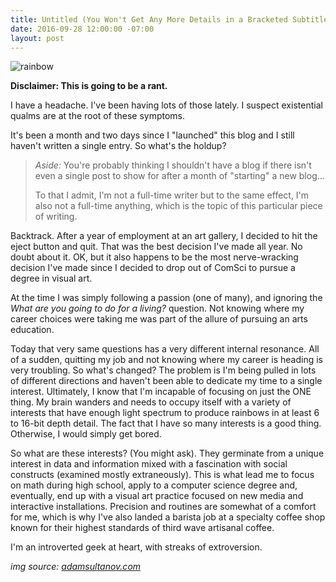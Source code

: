 ```yaml
---
title: Untitled (You Won't Get Any More Details in a Bracketed Subtitle)
date: 2016-09-28 12:00:00 -07:00
layout: post
---
```


![rainbow](/api/v2/sites/5837cb9d14cba55c2d6592c6/source/_uploads/dark-side-moon.jpg?download "Dark Side of the Moon. source: adamsultanov.com")

**Disclaimer: This is going to be a rant.**

I have a headache. I've been having lots of those lately. I suspect existential qualms are at the root of these symptoms.

It's been a month and two days since I "launched" this blog and I still haven't written a single entry. So what's the holdup?

> *Aside:* You're probably thinking I shouldn't have a blog if there isn't even a single post to show for after a month of "starting" a new blog...
>
> To that I admit, I'm not a full-time writer but to the same effect, I'm also not a full-time anything, which is the topic of this particular piece of writing.

Backtrack. After a year of employment at an art gallery, I decided to hit the eject button and quit. That was the best decision I've made all year. No doubt about it. OK, but it also happens to be the most nerve-wracking decision I've made since I decided to drop out of ComSci to pursue a degree in visual art.

At the time I was simply following a passion (one of many), and ignoring the *What are you going to do for a living?* question. Not knowing where my career choices were taking me was part of the allure of pursuing an arts education.

Today that very same questions has a very different internal resonance. All of a sudden, quitting my job and not knowing where my career is heading is very troubling. So what's changed? The problem is I'm being pulled in lots of different directions and haven't been able to dedicate my time to a single interest. Ultimately, I know that I'm incapable of focusing on just the ONE thing. My brain wanders and needs to occupy itself with a variety of interests that have enough light spectrum to produce rainbows in at least 6 to 16-bit depth detail. The fact that I have so many interests is a good thing. Otherwise, I would simply get bored.

So what are these interests? (You might ask). They germinate from a unique interest in data and information mixed with a fascination with social constructs (examined mostly extraneously). This is what lead me to focus on math during high school, apply to a computer science degree and, eventually, end up with a visual art practice focused on new media and interactive installations. Precision and routines are somewhat of a comfort for me, which is why I've also landed a barista job at a specialty coffee shop known for their highest standards of third wave artisanal coffee.

I'm an introverted geek at heart, with streaks of extroversion.

*img source: [adamsultanov.com](http://www.adamsultanov.com/vector/pink-floyd/dark-side-moon.jpg)*